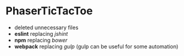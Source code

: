 # PhaserTicTacToe
- deleted unnecessary files
- **eslint** replacing *jshint*
- **npm** replacing *bower*
- **webpack** replacing *gulp* (gulp can be useful for some automation)